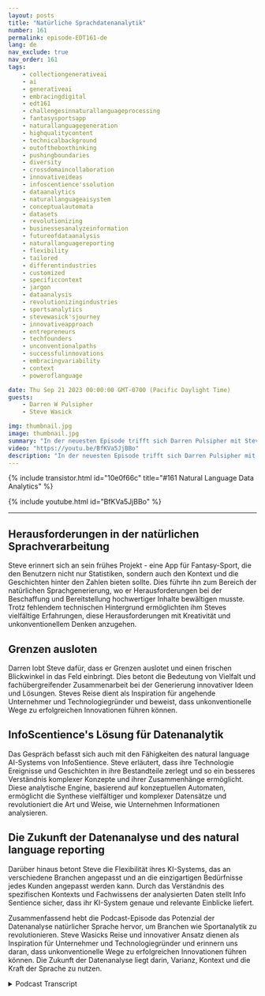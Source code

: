 ```yaml
---
layout: posts
title: "Natürliche Sprachdatenanalytik"
number: 161
permalink: episode-EDT161-de
lang: de
nav_exclude: true
nav_order: 161
tags:
    - collectiongenerativeai
    - ai
    - generativeai
    - embracingdigital
    - edt161
    - challengesinnaturallanguageprocessing
    - fantasysportsapp
    - naturallanguagegeneration
    - highqualitycontent
    - technicalbackground
    - outoftheboxthinking
    - pushingboundaries
    - diversity
    - crossdomaincollaboration
    - innovativeideas
    - infoscentience'ssolution
    - dataanalytics
    - naturallanguageaisystem
    - conceptualautomata
    - datasets
    - revolutionizing
    - businessesanalyzeinformation
    - futureofdataanalysis
    - naturallanguagereporting
    - flexibility
    - tailored
    - differentindustries
    - customized
    - specificcontext
    - jargon
    - dataanalysis
    - revolutionizingindustries
    - sportsanalytics
    - stevewasick'sjourney
    - innovativeapproach
    - entrepreneurs
    - techfounders
    - unconventionalpaths
    - successfulinnovations
    - embracingvariability
    - context
    - poweroflanguage

date: Thu Sep 21 2023 00:00:00 GMT-0700 (Pacific Daylight Time)
guests:
    - Darren W Pulsipher
    - Steve Wasick

img: thumbnail.jpg
image: thumbnail.jpg
summary: "In der neuesten Episode trifft sich Darren Pulsipher mit Steve Wasick, dem CEO und Gründer von InfoSentience, um über die Kraft und das Potenzial von Natural Language Data Analytics zu diskutieren. Steve, der aus einem unkonventionellen Hintergrund als Englisch-Major, der zum Drehbuchautor, Anwalt und schließlich zum Technologiegründer wurde, bringt eine einzigartige Perspektive in das Feld ein."
video: "https://youtu.be/BfKVa5JjBBo"
description: "In der neuesten Episode trifft sich Darren Pulsipher mit Steve Wasick, dem CEO und Gründer von InfoSentience, um über die Kraft und das Potenzial von Natural Language Data Analytics zu diskutieren. Steve, der aus einem unkonventionellen Hintergrund als Englisch-Major, der zum Drehbuchautor, Anwalt und schließlich zum Technologiegründer wurde, bringt eine einzigartige Perspektive in das Feld ein."
---
```


<div>
{% include transistor.html id="10e0f66c" title="#161 Natural Language Data Analytics" %}

{% include youtube.html id="BfKVa5JjBBo" %}
</div>

---

## Herausforderungen in der natürlichen Sprachverarbeitung

Steve erinnert sich an sein frühes Projekt - eine App für Fantasy-Sport, die den Benutzern nicht nur Statistiken, sondern auch den Kontext und die Geschichten hinter den Zahlen bieten sollte. Dies führte ihn zum Bereich der natürlichen Sprachgenerierung, wo er Herausforderungen bei der Beschaffung und Bereitstellung hochwertiger Inhalte bewältigen musste. Trotz fehlendem technischen Hintergrund ermöglichten ihm Steves vielfältige Erfahrungen, diese Herausforderungen mit Kreativität und unkonventionellem Denken anzugehen.

## Grenzen ausloten

Darren lobt Steve dafür, dass er Grenzen auslotet und einen frischen Blickwinkel in das Feld einbringt. Dies betont die Bedeutung von Vielfalt und fachübergreifender Zusammenarbeit bei der Generierung innovativer Ideen und Lösungen. Steves Reise dient als Inspiration für angehende Unternehmer und Technologiegründer und beweist, dass unkonventionelle Wege zu erfolgreichen Innovationen führen können.

## InfoScentience's Lösung für Datenanalytik

Das Gespräch befasst sich auch mit den Fähigkeiten des natural language AI-Systems von InfoSentience. Steve erläutert, dass ihre Technologie Ereignisse und Geschichten in ihre Bestandteile zerlegt und so ein besseres Verständnis komplexer Konzepte und ihrer Zusammenhänge ermöglicht. Diese analytische Engine, basierend auf konzeptuellen Automaten, ermöglicht die Synthese vielfältiger und komplexer Datensätze und revolutioniert die Art und Weise, wie Unternehmen Informationen analysieren.

## Die Zukunft der Datenanalyse und des natural language reporting

Darüber hinaus betont Steve die Flexibilität ihres KI-Systems, das an verschiedene Branchen angepasst und an die einzigartigen Bedürfnisse jedes Kunden angepasst werden kann. Durch das Verständnis des spezifischen Kontexts und Fachwissens der analysierten Daten stellt Info Sentience sicher, dass ihr KI-System genaue und relevante Einblicke liefert.

Zusammenfassend hebt die Podcast-Episode das Potenzial der Datenanalyse natürlicher Sprache hervor, um Branchen wie Sportanalytik zu revolutionieren. Steve Wasicks Reise und innovativer Ansatz dienen als Inspiration für Unternehmer und Technologiegründer und erinnern uns daran, dass unkonventionelle Wege zu erfolgreichen Innovationen führen können. Die Zukunft der Datenanalyse liegt darin, Varianz, Kontext und die Kraft der Sprache zu nutzen.



<details>
<summary> Podcast Transcript </summary>

<p></p>

</details>
